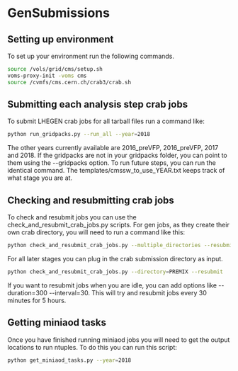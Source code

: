 # GenSubmissions

## Setting up environment

To set up your environment run the following commands.

```bash
source /vols/grid/cms/setup.sh 
voms-proxy-init -voms cms
source /cvmfs/cms.cern.ch/crab3/crab.sh
```

## Submitting each analysis step crab jobs

To submit LHEGEN crab jobs for all tarball files run a command like:

```bash
python run_gridpacks.py --run_all --year=2018
```

The other years currently available are 2016_preVFP, 2016_preVFP, 2017 and 2018. If the gridpacks are not in your gridpacks folder, you can point to them using the --gridpacks option. To run future steps, you can run the identical command. The templates/cmssw_to_use_YEAR.txt keeps track of what stage you are at.

## Checking and resubmitting crab jobs

To check and resubmit jobs you can use the check_and_resubmit_crab_jobs.py scripts. For gen jobs, as they create their own crab directory, you will need to run a command like this:

```bash
python check_and_resubmit_crab_jobs.py --multiple_directories --resubmit
```

For all later stages you can plug in the crab submission directory as input.

```bash
python check_and_resubmit_crab_jobs.py --directory=PREMIX --resubmit
```

If you want to resubmit jobs when you are idle, you can add options like --duration=300 --interval=30. This will try and resubmit jobs every 30 minutes for 5 hours.

## Getting miniaod tasks

Once you have finished running miniaod jobs you will need to get the output locations to run ntuples. To do this you can run this script:

```bash
python get_miniaod_tasks.py --year=2018
```

